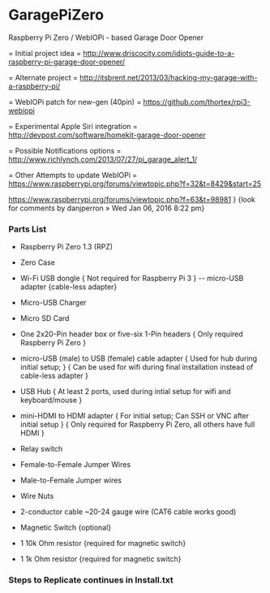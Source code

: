 # GaragePiZero
Raspberry Pi Zero / WebIOPi - based Garage Door Opener

 = Initial project idea =
http://www.driscocity.com/idiots-guide-to-a-raspberry-pi-garage-door-opener/

 = Alternate project = 
http://itsbrent.net/2013/03/hacking-my-garage-with-a-raspberry-pi/

 = WebIOPi patch for new-gen (40pin) =
https://github.com/thortex/rpi3-webiopi

 = Experimental Apple Siri integration =
http://devpost.com/software/homekit-garage-door-opener

 = Possible Notifications options =
http://www.richlynch.com/2013/07/27/pi_garage_alert_1/

 = Other Attempts to update WebIOPi =
https://www.raspberrypi.org/forums/viewtopic.php?f=32&t=8429&start=25

https://www.raspberrypi.org/forums/viewtopic.php?f=63&t=98981 } {look for comments by danjperron » Wed Jan 06, 2016 8:22 pm}

### Parts List ###

- Raspberry Pi Zero 1.3 (RPZ)
- Zero Case
- Wi-Fi USB dongle { Not required for Raspberry Pi 3 }
  -- micro-USB adapter {cable-less adapter}
- Micro-USB Charger 
- Micro SD Card 
- One 2x20-Pin header box or five-six 1-Pin headers
  { Only required Raspberry Pi Zero }

- micro-USB (male) to USB (female) cable adapter
  { Used for hub during initial setup; }
  { Can be used for wifi during final installation instead of cable-less adapter }
- USB Hub 
  { At least 2 ports, used during intial setup for wifi and keyboard/mouse }
- mini-HDMI to HDMI adapter 
  { For initial setup; Can SSH or VNC after initial setup }
  { Only required for Raspberry Pi Zero, all others have full HDMI }

- Relay switch 
- Female-to-Female Jumper Wires
- Male-to-Female Jumper wires
- Wire Nuts
- 2-conductor cable ~20-24 gauge wire (CAT6 cable works good)  
- Magnetic Switch {optional}
- 1 10k Ohm resistor {required for magnetic switch}
- 1 1k Ohm resistor {required for magnetic switch}

### Steps to Replicate continues in Install.txt ###

